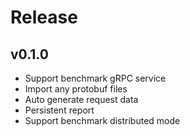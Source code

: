 # Release

## v0.1.0

- Support benchmark gRPC service
- Import any protobuf files
- Auto generate request data
- Persistent report
- Support benchmark distributed mode
